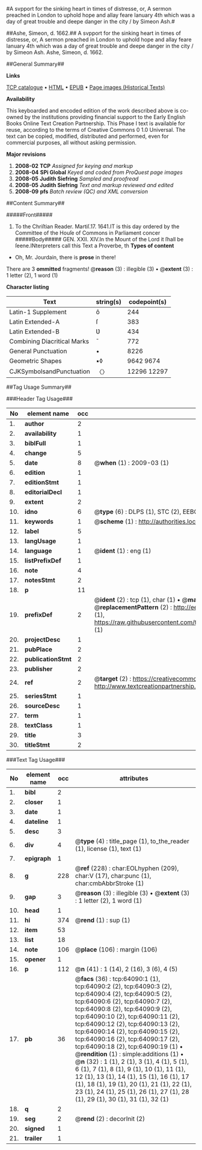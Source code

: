 #A svpport for the sinking heart in times of distresse, or, A sermon preached in London to uphold hope and allay feare Ianuary 4th which was a day of great trouble and deepe danger in the city / by Simeon Ash.#

##Ashe, Simeon, d. 1662.##
A svpport for the sinking heart in times of distresse, or, A sermon preached in London to uphold hope and allay feare Ianuary 4th which was a day of great trouble and deepe danger in the city / by Simeon Ash.
Ashe, Simeon, d. 1662.

##General Summary##

**Links**

[TCP catalogue](http://www.ota.ox.ac.uk/tcp/)  • 
[HTML](http://tei.it.ox.ac.uk/tcp/Texts-HTML/free/A26/A26011.html)  • 
[EPUB](http://tei.it.ox.ac.uk/tcp/Texts-EPUB/free/A26/A26011.epub) • 
[Page images (Historical Texts)](https://data.historicaltexts.jisc.ac.uk/view?pubId=eebo-12598665e&pageId=eebo-12598665e-64090-1)

**Availability**

This keyboarded and encoded edition of the
	       work described above is co-owned by the institutions
	       providing financial support to the Early English Books
	       Online Text Creation Partnership. This Phase I text is
	       available for reuse, according to the terms of Creative
	       Commons 0 1.0 Universal. The text can be copied,
	       modified, distributed and performed, even for
	       commercial purposes, all without asking permission.

**Major revisions**

1. __2008-02__ __TCP__ *Assigned for keying and markup*
1. __2008-04__ __SPi Global__ *Keyed and coded from ProQuest page images*
1. __2008-05__ __Judith Siefring__ *Sampled and proofread*
1. __2008-05__ __Judith Siefring__ *Text and markup reviewed and edited*
1. __2008-09__ __pfs__ *Batch review (QC) and XML conversion*

##Content Summary##

#####Front#####

1. To the Chriſtian Reader.
Martiſ.17. 1641.IT is this day ordered by the Committee of the Houſe of Commons in Parliament concer
#####Body#####
GEN. XXII. XIV.In the Mount of the Lord it ſhall be ſeene.INterpreters call this Text a Proverbe, th
**Types of content**

  * Oh, Mr. Jourdain, there is **prose** in there!

There are 3 **ommitted** fragments! 
 @__reason__ (3) : illegible (3)  •  @__extent__ (3) : 1 letter (2), 1 word (1)

**Character listing**


|Text|string(s)|codepoint(s)|
|---|---|---|
|Latin-1 Supplement|ô|244|
|Latin Extended-A|ſ|383|
|Latin Extended-B|Ʋ|434|
|Combining             Diacritical Marks|̄|772|
|General Punctuation|•|8226|
|Geometric Shapes|▪◊|9642 9674|
|CJKSymbolsandPunctuation|〈〉|12296 12297|

##Tag Usage Summary##

###Header Tag Usage###

|No|element name|occ|attributes|
|---|---|---|---|
|1.|__author__|2||
|2.|__availability__|1||
|3.|__biblFull__|1||
|4.|__change__|5||
|5.|__date__|8| @__when__ (1) : 2009-03 (1)|
|6.|__edition__|1||
|7.|__editionStmt__|1||
|8.|__editorialDecl__|1||
|9.|__extent__|2||
|10.|__idno__|6| @__type__ (6) : DLPS (1), STC (2), EEBO-CITATION (1), OCLC (1), VID (1)|
|11.|__keywords__|1| @__scheme__ (1) : http://authorities.loc.gov/ (1)|
|12.|__label__|5||
|13.|__langUsage__|1||
|14.|__language__|1| @__ident__ (1) : eng (1)|
|15.|__listPrefixDef__|1||
|16.|__note__|4||
|17.|__notesStmt__|2||
|18.|__p__|11||
|19.|__prefixDef__|2| @__ident__ (2) : tcp (1), char (1)  •  @__matchPattern__ (2) : ([0-9\-]+):([0-9IVX]+) (1), (.+) (1)  •  @__replacementPattern__ (2) : http://eebo.chadwyck.com/downloadtiff?vid=$1&page=$2 (1), https://raw.githubusercontent.com/textcreationpartnership/Texts/master/tcpchars.xml#$1 (1)|
|20.|__projectDesc__|1||
|21.|__pubPlace__|2||
|22.|__publicationStmt__|2||
|23.|__publisher__|2||
|24.|__ref__|2| @__target__ (2) : https://creativecommons.org/publicdomain/zero/1.0/ (1), http://www.textcreationpartnership.org/docs/. (1)|
|25.|__seriesStmt__|1||
|26.|__sourceDesc__|1||
|27.|__term__|1||
|28.|__textClass__|1||
|29.|__title__|3||
|30.|__titleStmt__|2||


###Text Tag Usage###

|No|element name|occ|attributes|
|---|---|---|---|
|1.|__bibl__|2||
|2.|__closer__|1||
|3.|__date__|1||
|4.|__dateline__|1||
|5.|__desc__|3||
|6.|__div__|4| @__type__ (4) : title_page (1), to_the_reader (1), license (1), text (1)|
|7.|__epigraph__|1||
|8.|__g__|228| @__ref__ (228) : char:EOLhyphen (209), char:V (17), char:punc (1), char:cmbAbbrStroke (1)|
|9.|__gap__|3| @__reason__ (3) : illegible (3)  •  @__extent__ (3) : 1 letter (2), 1 word (1)|
|10.|__head__|1||
|11.|__hi__|374| @__rend__ (1) : sup (1)|
|12.|__item__|53||
|13.|__list__|18||
|14.|__note__|106| @__place__ (106) : margin (106)|
|15.|__opener__|1||
|16.|__p__|112| @__n__ (41) : 1 (14), 2 (16), 3 (6), 4 (5)|
|17.|__pb__|36| @__facs__ (36) : tcp:64090:1 (1), tcp:64090:2 (2), tcp:64090:3 (2), tcp:64090:4 (2), tcp:64090:5 (2), tcp:64090:6 (2), tcp:64090:7 (2), tcp:64090:8 (2), tcp:64090:9 (2), tcp:64090:10 (2), tcp:64090:11 (2), tcp:64090:12 (2), tcp:64090:13 (2), tcp:64090:14 (2), tcp:64090:15 (2), tcp:64090:16 (2), tcp:64090:17 (2), tcp:64090:18 (2), tcp:64090:19 (1)  •  @__rendition__ (1) : simple:additions (1)  •  @__n__ (32) : 1 (1), 2 (1), 3 (1), 4 (1), 5 (1), 6 (1), 7 (1), 8 (1), 9 (1), 10 (1), 11 (1), 12 (1), 13 (1), 14 (1), 15 (1), 16 (1), 17 (1), 18 (1), 19 (1), 20 (1), 21 (1), 22 (1), 23 (1), 24 (1), 25 (1), 26 (1), 27 (1), 28 (1), 29 (1), 30 (1), 31 (1), 32 (1)|
|18.|__q__|2||
|19.|__seg__|2| @__rend__ (2) : decorInit (2)|
|20.|__signed__|1||
|21.|__trailer__|1||
